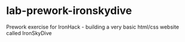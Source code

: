 # lab-prework-ironskydive
Prework exercise for IronHack - building a very basic html/css website called IronSkyDive
